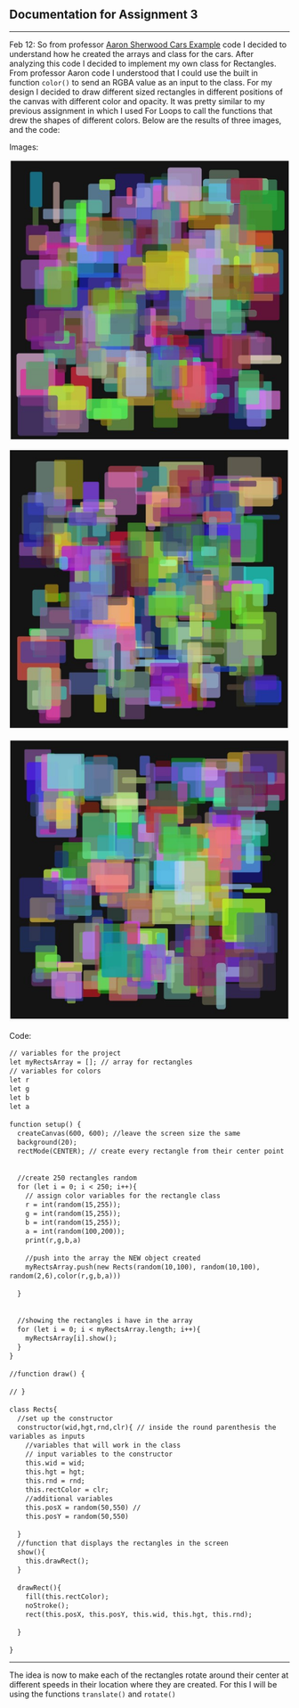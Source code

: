 ## Documentation for Assignment 3
---
Feb 12:
So from professor [Aaron Sherwood Cars Example](https://editor.p5js.org/aaronsherwood/sketches/JO7e1p6aDr) code I decided to understand how he created the arrays and class for the cars. After analyzing this code I decided to implement my own class for Rectangles. From professor Aaron code I understood that I could use the built in function `color()` to send an RGBA value as an input to the class. For my design I decided to draw different sized rectangles in different positions of the canvas with different color and opacity. It was pretty similar to my previous assignment in which I used For Loops to call the functions that drew the shapes of different colors. Below are the results of three images, and the code:

Images: 

![assignment3Draft-01](assignment3Draft-01.jpg)

![assignment3Draft-02](assignment3Draft-02.jpg)

![assignment3Draft-03](assignment3Draft-03.jpg)

Code: 

````
// variables for the project
let myRectsArray = []; // array for rectangles
// variables for colors
let r
let g
let b
let a 

function setup() {
  createCanvas(600, 600); //leave the screen size the same
  background(20);
  rectMode(CENTER); // create every rectangle from their center point

  
  //create 250 rectangles random
  for (let i = 0; i < 250; i++){
    // assign color variables for the rectangle class
    r = int(random(15,255));
    g = int(random(15,255));
    b = int(random(15,255));
    a = int(random(100,200));
    print(r,g,b,a)
    
    //push into the array the NEW object created
    myRectsArray.push(new Rects(random(10,100), random(10,100), random(2,6),color(r,g,b,a)))
    
  }

  
  //showing the rectangles i have in the array
  for (let i = 0; i < myRectsArray.length; i++){
    myRectsArray[i].show();
  }
}

//function draw() {

// }

class Rects{
  //set up the constructor
  constructor(wid,hgt,rnd,clr){ // inside the round parenthesis the variables as inputs
    //variables that will work in the class
    // input variables to the constructor
    this.wid = wid; 
    this.hgt = hgt;
    this.rnd = rnd;
    this.rectColor = clr;
    //additional variables
    this.posX = random(50,550) // 
    this.posY = random(50,550)
    
  }
  //function that displays the rectangles in the screen
  show(){
    this.drawRect();
  }
  
  drawRect(){
    fill(this.rectColor);
    noStroke();
    rect(this.posX, this.posY, this.wid, this.hgt, this.rnd);
    
  }
   
}

````

---
The idea is now to make each of the rectangles rotate around their center at different speeds in their location where they are created. For this I will be using the functions `translate()` and `rotate()`
